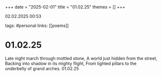 +++
date = "2025-02-01"
title = "01.02.25"
themes = []
+++

02.02.2025 00:53

tags: #personal
links: [[poems]]

# 01.02.25

Late night march through mottled stone,
A world just hidden from the street,
Backing into shadow in its mighty flight,
From lighted pillars to the underbelly of grand arches.
01.02.25

